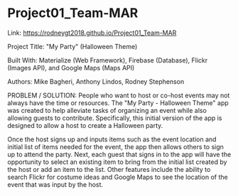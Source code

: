 # Project01_Team-MAR

Link:  https://rodneygt2018.github.io/Project01_Team-MAR


Project Title: 
"My Party" (Halloween Theme)


Built With:
Materialize (Web Framework),
Firebase (Database),
Flickr (Images API), and 
Google Maps (Maps API)


Authors: 
Mike Bagheri,
Anthony Lindos,
Rodney Stephenson




PROBLEM / SOLUTION:  People who want to host or co-host events may not always have the time or resources.  The "My Party - Halloween Theme" app was created to help alleviate tasks of organizing an event while also allowing guests to contribute.  Specifically, this initial version of the app is designed to allow a host to create a Halloween party.  

Once the host signs up and inputs items such as the event location and initial list of items needed for the event, the app then allows others to sign up to attend the party.  Next, each guest that signs in to the app will have the opportunity to select an existing item to bring from the initial list created by the host or add an item to the list.  Other features include the ability to search Flickr for costume ideas and Google Maps to see the location of the event that was input by the host.

